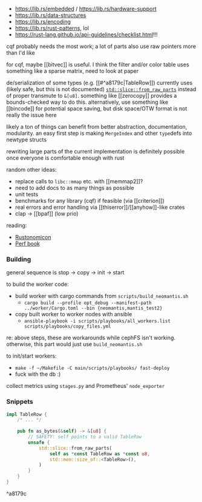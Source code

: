 - https://lib.rs/embedded / https://lib.rs/hardware-support
- https://lib.rs/data-structures
- https://lib.rs/encoding
- https://lib.rs/rust-patterns, lol
- https://rust-lang.github.io/api-guidelines/checklist.html!!!

cqf probably needs the most work; a lot of parts also use raw pointers more than I'd like

for cqf, maybe [[bitvec]] is useful. I think the filter and/or color table uses something like a sparse matrix, need to look at paper

de/serialization of some types (e.g. [[#^a8179c|TableRow]]) currently uses (likely safe, but this is not documented) [`std::slice::from_raw_parts`](https://doc.rust-lang.org/std/slice/fn.from_raw_parts.html) instead of proper transmute to `&[u8]`. something like [[zerocopy]] provides a bounds-checked way to do this. alternatively, use something like [[bincode]] for potential space saving, but disk space/OTW format is not really the issue here

likely a ton of things can benefit from better abstraction, documentation, modularity. an easy first step is making `MergeIndex` and other `type`defs into newtype structs

rewriting large parts of the current implementation is definitely possible once everyone is comfortable enough with rust

random other ideas:
- replace calls to `libc::mmap` etc. with [[memmap2]]?
- need to add docs to as many things as possible
- unit tests
- benchmarks for any library (cqf) if feasible (via [[criterion]])
- real errors and error handling via [[thiserror]]/[[anyhow]]-like crates
- clap -> [[bpaf]] (low prio)

reading:
- [Rustonomicon](https://doc.rust-lang.org/nightly/nomicon/)
- [Perf book](https://nnethercote.github.io/perf-book/)

### Building
general sequence is stop -> copy -> init -> start

to build the worker code:
- build worker with cargo commands from `scripts/build_neomantis.sh`
	- `cargo build --profile opt_debug --manifest-path ../worker/Cargo.toml --bin {neomantis,mantis_test2}`
- copy built worker to worker nodes with ansible
	- `ansible-playbook -i scripts/playbooks/all_workers.list scripts/playbooks/copy_files.yml`

re: above steps, these are workarounds while cephFS isn't working. otherwise, this part would just use `build_neomantis.sh`

to init/start workers:
- `make -f ~/Makefile -C main/scripts/playbooks/ fast-deploy`
- fuck with the db :)

collect metrics using `stages.py` and Prometheus' `node_exporter`

### Snippets
```rust
impl TableRow {
	/* ... */
	
	pub fn as_bytes(&self) -> &[u8] {
		// SAFETY: self points to a valid TableRow
		unsafe {
			std::slice::from_raw_parts(
				self as *const TableRow as *const u8,
				std::mem::size_of::<TableRow>(),
			)
		}
	}
}
```

^a8179c
